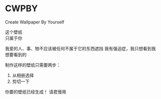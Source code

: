 # CWPBY
Create Wallpaper By Yourself

这个壁纸  
只属于你

我爱的人、事、物不应该被任何不属于它的东西遮挡
我有强迫症，我只想看到我想要看到的
      
制作这样的壁纸只需要两步：

1. 从相册选择
2. 剪切一下

你要的壁纸已经生成！
请君慢用
